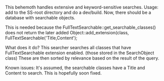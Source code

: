 This behemoth handles extensive and keyword-sensitive searches.
Usage: add to the SS-root directory and do a dev/build. Now, there should be a database with searchable objects.

This is needed because the FullTextSearchable::get_searchable_classes() does not return the later added Object::add_extension(class, FullTextSearchable('Title,Content');

What does it do?
This searcher searches all classes that have FullTextSearchable extension enabled. (those stored in the SearchObject class)
These are then sorted by relevance based on the result of the query.


Known issues:
It's assumed, the searchable classes have a Title and Content to search. This is hopefully soon fixed.